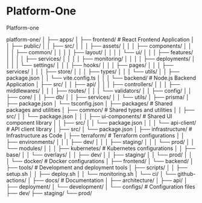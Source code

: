 # Platform-One
Platform-one

platform-one/
│
├── apps/
│   ├── frontend/                    # React Frontend Application
│   │   ├── public/
│   │   ├── src/
│   │   │   ├── assets/
│   │   │   ├── components/
│   │   │   │   ├── common/
│   │   │   │   ├── layout/
│   │   │   │   └── ui/
│   │   │   ├── features/
│   │   │   │   ├── services/
│   │   │   │   ├── monitoring/
│   │   │   │   ├── deployments/
│   │   │   │   └── settings/
│   │   │   ├── hooks/
│   │   │   ├── pages/
│   │   │   ├── services/
│   │   │   ├── store/
│   │   │   ├── types/
│   │   │   └── utils/
│   │   ├── package.json
│   │   └── vite.config.ts
│   │
│   └── backend/                     # Node.js Backend Application
│       ├── src/
│       │   ├── api/
│       │   │   ├── controllers/
│       │   │   ├── middlewares/
│       │   │   ├── routes/
│       │   │   └── validators/
│       │   ├── config/
│       │   ├── core/
│       │   ├── db/
│       │   ├── services/
│       │   └── utils/
│       ├── prisma/
│       ├── package.json
│       └── tsconfig.json
│
├── packages/                        # Shared packages and utilities
│   ├── common/                      # Shared types and utilities
│   │   ├── src/
│   │   └── package.json
│   │
│   ├── ui-components/              # Shared UI component library
│   │   ├── src/
│   │   └── package.json
│   │
│   └── api-client/                 # API client library
│       ├── src/
│       └── package.json
│
├── infrastructure/                  # Infrastructure as Code
│   ├── terraform/                  # Terraform configurations
│   │   ├── environments/
│   │   │   ├── dev/
│   │   │   ├── staging/
│   │   │   └── prod/
│   │   └── modules/
│   │
│   ├── kubernetes/                 # Kubernetes configurations
│   │   ├── base/
│   │   └── overlays/
│   │       ├── dev/
│   │       ├── staging/
│   │       └── prod/
│   │
│   └── docker/                     # Docker configurations
│       ├── frontend/
│       └── backend/
│
├── tools/                          # Development and deployment tools
│   ├── scripts/
│   │   ├── setup.sh
│   │   ├── deploy.sh
│   │   └── monitoring.sh
│   └── ci/
│       └── github-actions/
│
├── docs/                           # Documentation
│   ├── architecture/
│   ├── api/
│   ├── deployment/
│   └── development/
│
└── configs/                        # Configuration files
    ├── dev/
    ├── staging/
    └── prod/
